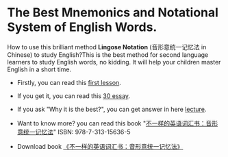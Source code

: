# The Best Mnemonics and Notational System of English Words.

How to use this brilliant method **Lingose Notation** (音形意统一记忆法 in Chinese) to study English?This is the best method for second language learners to study English words, no kidding. It will help your children master English in a short time.

- Firstly, you can read this [first lesson](https://github.com/englishword/document/blob/master/first_lesson.md).

- If you get it, you can read this [30 essay](https://github.com/englishword/document/blob/master/30_essay.md).

- If you ask "Why it is the best?", you can get answer in here [lecture](https://github.com/englishword/lingose-notation/wiki).

- Want to know more? you can read this book "[不一样的英语词汇书：音形意统一记忆法](https://isbnsearch.org/isbn/9787313156365 "詹先觉. 不一样的英语词汇书：音形意统一记忆法[M]. 上海交通大学出版社，2016.")"  ISBN: 978-7-313-15636-5

- Download book [《不一样的英语词汇书：音形意统一记忆法》](https://github.com/englishword/lingose-notation/blob/master/%E3%80%8A%E4%B8%8D%E4%B8%80%E6%A0%B7%E7%9A%84%E8%8B%B1%E8%AF%AD%E8%AF%AD%E6%B1%87%E4%B9%A6%20%E9%9F%B3%E5%BD%A2%E6%84%8F%E7%BB%9F%E4%B8%80%E8%AE%B0%E5%BF%86%E6%B3%95%E3%80%8B%20%E8%A9%B9%E5%85%88%E8%A7%89.pdf)
